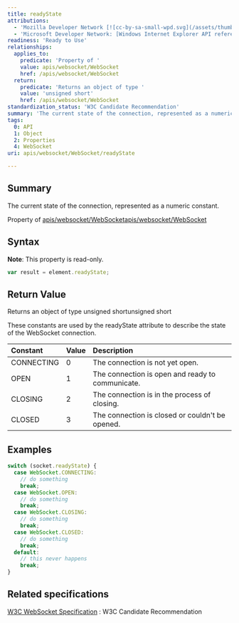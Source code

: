 ```yaml
---
title: readyState
attributions:
  - 'Mozilla Developer Network [![cc-by-sa-small-wpd.svg](/assets/thumb/8/8c/cc-by-sa-small-wpd.svg/120px-cc-by-sa-small-wpd.svg.png)](http://creativecommons.org/licenses/by-sa/3.0/us/): [Article](https://developer.mozilla.org/en-US/docs/WebSockets/WebSockets_reference/WebSocket)'
  - 'Microsoft Developer Network: [Windows Internet Explorer API reference Article](http://msdn.microsoft.com/en-us/library/ie/hh828809%28v=vs.85%29.aspx)'
readiness: 'Ready to Use'
relationships:
  applies_to:
    predicate: 'Property of '
    value: apis/websocket/WebSocket
    href: /apis/websocket/WebSocket
  return:
    predicate: 'Returns an object of type '
    value: 'unsigned short'
    href: /apis/websocket/WebSocket
standardization_status: 'W3C Candidate Recommendation'
summary: 'The current state of the connection, represented as a numeric constant.'
tags:
  0: API
  1: Object
  2: Properties
  4: WebSocket
uri: apis/websocket/WebSocket/readyState

---
```

## Summary

The current state of the connection, represented as a numeric constant.

Property of [apis/websocket/WebSocket](/apis/websocket/WebSocket)[apis/websocket/WebSocket](/apis/websocket/WebSocket)

## Syntax

**Note**: This property is read-only.

``` js
var result = element.readyState;
```

## Return Value

Returns an object of type unsigned shortunsigned short

These constants are used by the readyState attribute to describe the state of the WebSocket connection.

|Constant|Value|Description|
|:-------|:----|:----------|
|CONNECTING|0|The connection is not yet open.|
|OPEN|1|The connection is open and ready to communicate.|
|CLOSING|2|The connection is in the process of closing.|
|CLOSED|3|The connection is closed or couldn't be opened.|

## Examples

``` js
switch (socket.readyState) {
  case WebSocket.CONNECTING:
    // do something
    break;
  case WebSocket.OPEN:
    // do something
    break;
  case WebSocket.CLOSING:
    // do something
    break;
  case WebSocket.CLOSED:
    // do something
    break;
  default:
    // this never happens
    break;
}
```

## Related specifications

[W3C WebSocket Specification](http://www.w3.org/TR/websockets/)
:   W3C Candidate Recommendation
